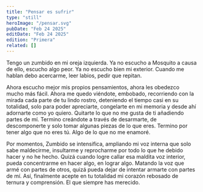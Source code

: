 ```yaml
---
title: "Pensar es sufrir"
type: "still"
heroImage: "/pensar.svg"
pubDate: "Feb 24 2025"
editDate: "Feb 24 2025"
edition: "Primera"
related: []
---
```


Tengo un zumbido en mi oreja izquierda. Ya no escucho a Mosquito a causa de ello, escucho algo peor. Ya no escucho bien mi exterior. Cuando me hablan debo acercarme, leer labios, pedir que repitan.

Ahora escucho mejor mis propios pensamientos, ahora les obedezco mucho más fácil. Ahora me quedo viéndote, embobado, recorriendo con la mirada cada parte de tu lindo rostro, deteniendo el tiempo casi en su totalidad, solo para poder apreciarte, congelarte en mi memoria y desde ahí adornarte como yo quiero. Quitarte lo que no me gusta de ti añadiendo partes de mí. Termino creándote a través de desarmarte, de descomponerte y solo tomar algunas piezas de lo que eres. Termino por tener algo que no eres tú. Algo de lo que no me enamoré.

Por momentos, Zumbido se intensifica, ampliando mi voz interna que solo sabe maldecirme, insultarme y reprocharme por todo lo que he debido hacer y no he hecho. Quizá cuando logre callar esa maldita voz interior, pueda concentrarme en hacer algo, en lograr algo. Matando la voz que armé con partes de otros, quizá pueda dejar de intentar armarte con partes de mí. Así, finalmente acepte en tu totalidad mi corazón rebosado de ternura y comprensión. El que siempre has merecido.
